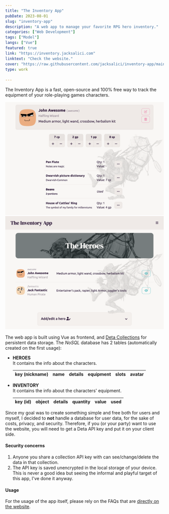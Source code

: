 ```yaml
---
title: "The Inventory App"
pubDate: 2023-08-01
slug: "inventory-app"
description: "A web app to manage your favorite RPG hero inventory."
categories: ["Web Development"]
tags: ["Model"]
langs: ["Vue"]
featured: true
link: "https://inventory.jacksalici.com"
linktext: "Check the website."
cover: "https://raw.githubusercontent.com/jacksalici/inventory-app/main/public/screenshot3.png"
type: work

---
```


The Inventory App is a fast, open-source and 100% free way to track the equipment of your role-playing games characters.


![screenshot](https://raw.githubusercontent.com/jacksalici/inventory-app/main/public/screenshot3.png) 
![screenshot](https://raw.githubusercontent.com/jacksalici/inventory-app/main/public/screenshot2.png)


The web app is built using Vue as frontend, and [Deta Collections](https://deta.space/docs/en/use/your-data/collections) for persistent data storage. The *NoSQL* database has 2 tables (automatically created on the first usage):

- **HEROES**  
    It contains the info about the characters.

    | key (nickname) | name | details |  equipment | slots | avatar |
    |-|-|-|-|-|-|

- **INVENTORY**  
    It contains the info about the characters' equipment.

    | key (id) |object | details | quantity | value | used |
    |-|-|-|-|-|-|

Since my goal was to create something simple and free both for users and myself, I decided to **not** handle a database for user data, for the sake of costs, privacy, and security. Therefore, if you (or your party) want to use the website, you will need to get a Deta API key and put it on your client side.

#### Security concerns

1. Anyone you share a collection API key with can see/change/delete the data in that collection.
2. The API key is saved unencrypted in the local storage of your device. This is never a good idea but seeing the informal and playful target of this app, I've done it anyway.

#### Usage

For the usage of the app itself, please rely on the FAQs that are [directly on the website](https://inventory.jacksalici.com/about/).
